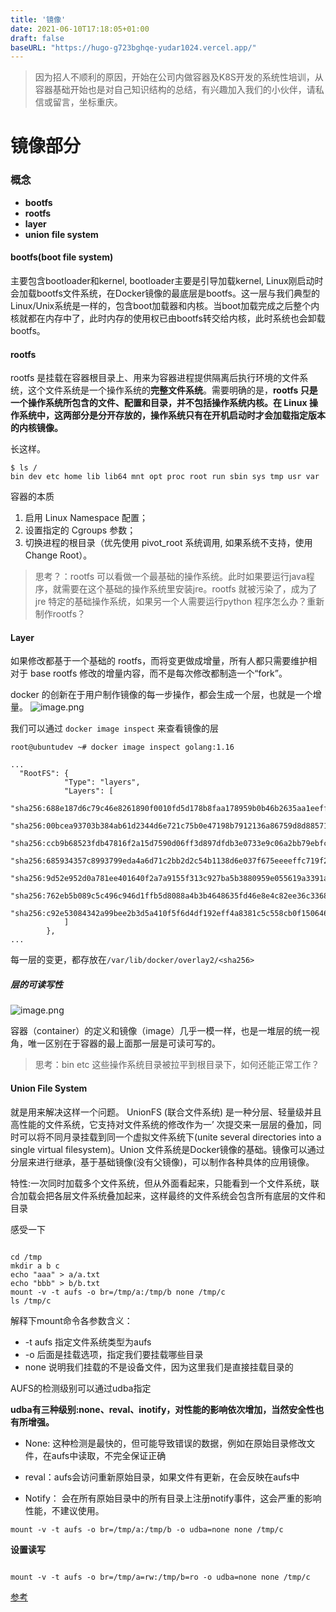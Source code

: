 ```yaml
---
title: '镜像'
date: 2021-06-10T17:18:05+01:00
draft: false
baseURL: "https://hugo-g723bghqe-yudar1024.vercel.app/"
---
```




> 因为招人不顺利的原因，开始在公司内做容器及K8S开发的系统性培训，从容器基础开始也是对自己知识结构的总结，有兴趣加入我们的小伙伴，请私信或留言，坐标重庆。

# 镜像部分

### 概念
- **bootfs**
- **rootfs**
- **layer**
- **union file system**
#### bootfs(boot file system)

主要包含bootloader和kernel, bootloader主要是引导加载kernel, Linux刚启动时会加载bootfs文件系统，在Docker镜像的最底层是bootfs。这一层与我们典型的Linux/Unix系统是一样的，包含boot加载器和内核。当boot加载完成之后整个内核就都在内存中了，此时内存的使用权已由bootfs转交给内核，此时系统也会卸载bootfs。

#### rootfs
rootfs 是挂载在容器根目录上、用来为容器进程提供隔离后执行环境的文件系统，这个文件系统是一个操作系统的**完整文件系统**。需要明确的是，**rootfs 只是一个操作系统所包含的文件、配置和目录，并不包括操作系统内核。在 Linux 操作系统中，这两部分是分开存放的，操作系统只有在开机启动时才会加载指定版本的内核镜像。**

长这样。
```shell
$ ls /
bin dev etc home lib lib64 mnt opt proc root run sbin sys tmp usr var
```
容器的本质
1. 启用 Linux Namespace 配置；
2. 设置指定的 Cgroups 参数；
3. 切换进程的根目录（优先使用 pivot_root 系统调用, 如果系统不支持，使用Change Root）。


> 思考？：rootfs 可以看做一个最基础的操作系统。此时如果要运行java程序，就需要在这个基础的操作系统里安装jre。rootfs 就被污染了，成为了jre 特定的基础操作系统，如果另一个人需要运行python 程序怎么办？重新制作rootfs？

#### Layer
如果修改都基于一个基础的 rootfs，而将变更做成增量，所有人都只需要维护相对于 base rootfs 修改的增量内容，而不是每次修改都制造一个“fork”。

docker 的创新在于用户制作镜像的每一步操作，都会生成一个层，也就是一个增量。
![image.png](https://upload-images.jianshu.io/upload_images/5120230-f52e8b7109a32edd.png?imageMogr2/auto-orient/strip%7CimageView2/2/w/1240)

我们可以通过 `docker image inspect` 来查看镜像的层
```shell
root@ubuntudev ~# docker image inspect golang:1.16

...
  "RootFS": {
            "Type": "layers",
            "Layers": [
                "sha256:688e187d6c79c46e8261890f0010fd5d178b8faa178959b0b46b2635aa1eeff3",
                "sha256:00bcea93703b384ab61d2344d6e721c75b0e47198b7912136a86759d8d885711",
                "sha256:ccb9b68523fdb47816f2a15d7590d06ff3d897dfdb3e0733e9c06a2bb79ebfc7",
                "sha256:685934357c8993799eda4a6d71c2bb2d2c54b1138d6e037f675eeeeffc719f2d",
                "sha256:9d52e952d0a781ee401640f2a7a9155f313c927ba5b3880959e055619a3391a9",
                "sha256:762eb5b089c5c496c946d1ffb5d8088a4b3b4648635fd46e8e4c82ee36c33687",
                "sha256:c92e53084342a99bee2b3d5a410f5f6d4df192eff4a8381c5c558cb0f150646d"
            ]
        },
...

```
每一层的变更，都存放在`/var/lib/docker/overlay2/<sha256>`


##### 层的可读写性
![image.png](https://upload-images.jianshu.io/upload_images/5120230-4b8774ec4d9b4c8c.png?imageMogr2/auto-orient/strip%7CimageView2/2/w/1240)

容器（container）的定义和镜像（image）几乎一模一样，也是一堆层的统一视角，唯一区别在于容器的最上面那一层是可读可写的。

> 思考：bin etc 这些操作系统目录被拉平到根目录下，如何还能正常工作？

#### Union File System
就是用来解决这样一个问题。
UnionFS (联合文件系统) 是一种分层、轻量级并且高性能的文件系统，它支持对文件系统的修改作为一’ 次提交来一层层的叠加，同时可以将不同月录挂载到同一个虚拟文件系统下(unite several directories into a single virtual filesystem)。Union 文件系统是Docker镜像的基础。镜像可以通过分层来进行继承，基于基础镜像(没有父镜像)，可以制作各种具体的应用镜像。

特性:一次同时加载多个文件系统，但从外面看起来，只能看到一个文件系统，联合加载会把各层文件系统叠加起来，这样最终的文件系统会包含所有底层的文件和目录

感受一下
```shell

cd /tmp
mkdir a b c
echo "aaa" > a/a.txt
echo "bbb" > b/b.txt
mount -v -t aufs -o br=/tmp/a:/tmp/b none /tmp/c
ls /tmp/c

```

解释下mount命令各参数含义：
-  -t aufs 指定文件系统类型为aufs
- -o 后面是挂载选项，指定我们要挂载哪些目录
- none 说明我们挂载的不是设备文件，因为这里我们是直接挂载目录的

AUFS的检测级别可以通过udba指定

**udba有三种级别:none、reval、inotify，对性能的影响依次增加，当然安全性也有所增强。**

- None: 这种检测是最快的，但可能导致错误的数据，例如在原始目录修改文件，在aufs中读取，不完全保证正确

- reval：aufs会访问重新原始目录，如果文件有更新，在会反映在aufs中

- Notify： 会在所有原始目录中的所有目录上注册notify事件，这会严重的影响性能，不建议使用。
```
mount -v -t aufs -o br=/tmp/a:/tmp/b -o udba=none none /tmp/c
```

**设置读写**
```shell

mount -v -t aufs -o br=/tmp/a=rw:/tmp/b=ro -o udba=none none /tmp/c

```


[参考](https://blog.csdn.net/lihm0_1/article/details/42030169)


